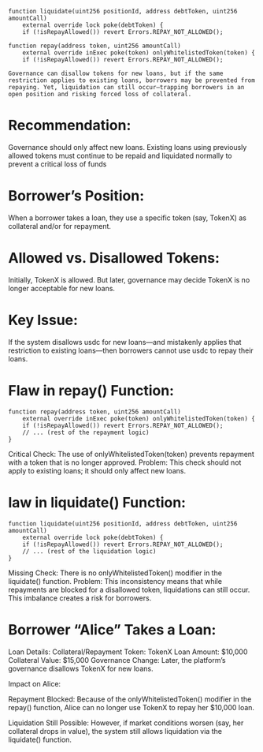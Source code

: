 
```solidity
function liquidate(uint256 positionId, address debtToken, uint256 amountCall) 
    external override lock poke(debtToken) {
    if (!isRepayAllowed()) revert Errors.REPAY_NOT_ALLOWED();

function repay(address token, uint256 amountCall) 
    external override inExec poke(token) onlyWhitelistedToken(token) {
    if (!isRepayAllowed()) revert Errors.REPAY_NOT_ALLOWED();
```
`Governance can disallow tokens for new loans, but if the same restriction applies to existing loans, borrowers may be prevented from repaying. Yet, liquidation can still occur—trapping borrowers in an open position and risking forced loss of collateral.`

# Recommendation:
Governance should only affect new loans. Existing loans using previously allowed tokens must continue to be repaid and liquidated normally to prevent a critical loss of funds


# Borrower’s Position:
When a borrower takes a loan, they use a specific token (say, TokenX) as collateral and/or for repayment.

# Allowed vs. Disallowed Tokens:
Initially, TokenX is allowed. But later, governance may decide TokenX is no longer acceptable for new loans.

# Key Issue:
If the system disallows usdc for new loans—and mistakenly applies that restriction to existing loans—then borrowers cannot use usdc to repay their loans.

# Flaw in repay() Function:
```solidity
function repay(address token, uint256 amountCall)
    external override inExec poke(token) onlyWhitelistedToken(token) {
    if (!isRepayAllowed()) revert Errors.REPAY_NOT_ALLOWED();
    // ... (rest of the repayment logic)
}
```


Critical Check:
The use of onlyWhitelistedToken(token) prevents repayment with a token that is no longer approved.
Problem:
This check should not apply to existing loans; it should only affect new loans.

# law in liquidate() Function:

```solidity
function liquidate(uint256 positionId, address debtToken, uint256 amountCall)
    external override lock poke(debtToken) {
    if (!isRepayAllowed()) revert Errors.REPAY_NOT_ALLOWED();
    // ... (rest of the liquidation logic)
}

```
Missing Check:
There is no onlyWhitelistedToken() modifier in the liquidate() function.
Problem:
This inconsistency means that while repayments are blocked for a disallowed token, liquidations can still occur. This imbalance creates a risk for borrowers.

#  Borrower “Alice” Takes a Loan:

Loan Details:
Collateral/Repayment Token: TokenX
Loan Amount: $10,000
Collateral Value: $15,000
Governance Change:
Later, the platform’s governance disallows TokenX for new loans.

Impact on Alice:

Repayment Blocked:
Because of the onlyWhitelistedToken() modifier in the repay() function, Alice can no longer use TokenX to repay her $10,000 loan.

Liquidation Still Possible:
However, if market conditions worsen (say, her collateral drops in value), the system still allows liquidation via the liquidate() function.






